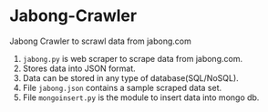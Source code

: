 # Jabong-Crawler
Jabong Crawler to scrawl data from jabong.com

1. `jabong.py` is web scraper to scrape data from jabong.com.
2. Stores data into JSON format.
3. Data can be stored in any type of database(SQL/NoSQL).
4. File `jabong.json` contains a sample scraped data set. 
5. File `mongoinsert.py` is the module to insert data into mongo db.
